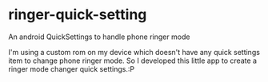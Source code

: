 # ringer-quick-setting
An android QuickSettings to handle phone ringer mode

I'm using a custom rom on my device which doesn't have any quick settings item to change phone ringer mode. 
So I developed this little app to create a ringer mode changer quick settings.:P
